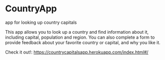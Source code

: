 # CountryApp
app for looking up country capitals

This app allows you to look up a country and find information about it, including capital, population and region. You can also complete a form to provide feedback about your favorite country or capital, and why you like it. 

Check it out!: https://countrycapitalsapp.herokuapp.com/index.html#/

